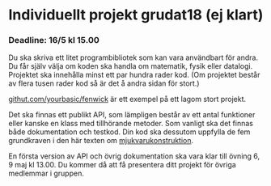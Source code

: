 # Individuellt projekt grudat18 (ej klart)
### Deadline: 16/5 kl 15.00

Du ska skriva ett litet programbibliotek som kan vara användbart för andra.
Du får själv välja om koden ska handla om matematik, fysik eller datalogi.
Projektet ska innehålla minst ett par hundra rader kod. (Om projektet
består av flera tusen rader kod så är det å andra sidan för stort.)

[githut.com/yourbasic/fenwick](https://github.com/yourbasic/fenwick) är ett
exempel på ett lagom stort projekt.

Det ska finnas ett publikt API, som lämpligen består av ett antal funktioner
eller kanske en klass med tillhörande metoder. Som vanligt ska det finnas
både dokumentation och testkod.
Din kod ska dessutom uppfylla de fem grundkraven i den här
texten om [mjukvarukonstruktion](http://yourbasic.org/algorithms/your-basic-api/).

En första version av API och övrig dokumentation ska vara klar till övning 6,
9 maj kl&nbsp;13.00. Du kommer då att få presentera ditt projekt för övriga medlemmar
i gruppen.
